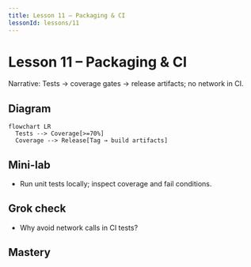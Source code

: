 ```yaml
---
title: Lesson 11 – Packaging & CI
lessonId: lessons/11
---
```


# Lesson 11 – Packaging & CI

Narrative: Tests → coverage gates → release artifacts; no network in CI.

## Diagram
```mermaid
flowchart LR
  Tests --> Coverage[>=70%]
  Coverage --> Release[Tag → build artifacts]
```

## Mini-lab
- Run unit tests locally; inspect coverage and fail conditions.

## Grok check
- Why avoid network calls in CI tests?

## Mastery
<MasteryChecklist id="lessons/11" :items='[
  "Run tests",
  "Read coverage report",
  "Describe release pipeline",
  "Explain reproducibility"
]' />

